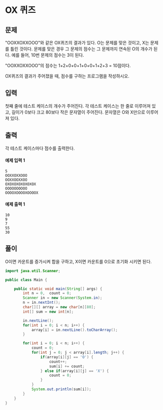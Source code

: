 # OX 퀴즈
## 문제
"OOXXOXXOOO"와 같은 OX퀴즈의 결과가 있다. O는 문제를 맞은 것이고, X는 문제를 틀린 것이다. 문제를 맞은 경우 그 문제의 점수는 그 문제까지 연속된 O의 개수가 된다. 예를 들어, 10번 문제의 점수는 3이 된다.

"OOXXOXXOOO"의 점수는 1+2+0+0+1+0+0+1+2+3 = 10점이다.

OX퀴즈의 결과가 주어졌을 때, 점수를 구하는 프로그램을 작성하시오.


## 입력
첫째 줄에 테스트 케이스의 개수가 주어진다. 각 테스트 케이스는 한 줄로 이루어져 있고, 길이가 0보다 크고 80보다 작은 문자열이 주어진다. 문자열은 O와 X만으로 이루어져 있다.

## 출력
각 테스트 케이스마다 점수를 출력한다.

#### 예제 입력 1
```
5
OOXXOXXOOO
OOXXOOXXOO
OXOXOXOXOXOXOX
OOOOOOOOOO
OOOOXOOOOXOOOOX
```

#### 예제 출력 1
```
10
9
7
55
30
```

## 풀이
O이면 카운트를 증가시켜 합을 구하고, X이면 카운트를 0으로 초기화 시키면 된다.

```java
import java.util.Scanner;

public class Main {

    public static void main(String[] args) {
        int n = 0,  count = 0;
        Scanner in = new Scanner(System.in);
        n = in.nextInt();
        char[][] array = new char[n][80];
        int[] sum = new int[n];

        in.nextLine();
        for(int i = 0; i < n; i++) {
            array[i] = in.nextLine().toCharArray();
        }

        for(int i = 0; i < n; i++) {
            count = 0;
            for(int j = 0; j < array[i].length; j++) {
                if(array[i][j] == 'O') {
                    count++;
                    sum[i] += count;
                } else if(array[i][j] == 'X') {
                    count = 0;
                }
            }
            System.out.println(sum[i]);
        }
    }
}
```